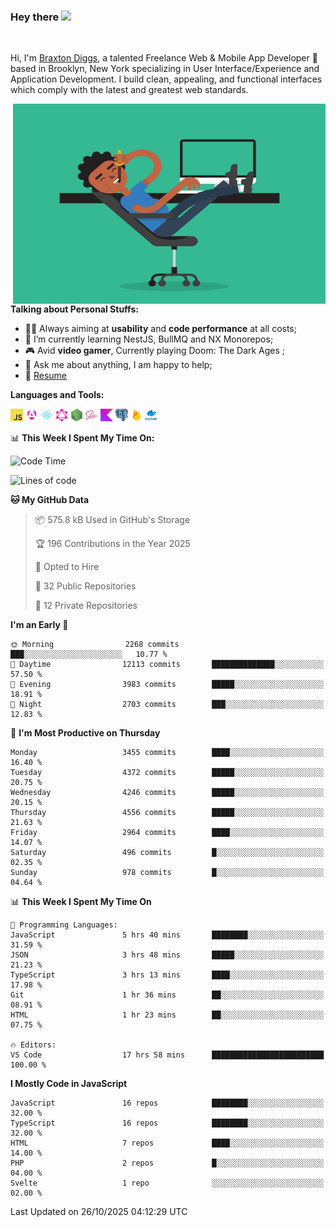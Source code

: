### Hey there <img src="https://media.giphy.com/media/hvRJCLFzcasrR4ia7z/giphy.gif" width="25">

<br />

Hi, I'm [Braxton Diggs](https://braxtondiggs.com/), a talented Freelance Web & Mobile App Developer 🚀 based in Brooklyn, New York specializing in User Interface/Experience and Application Development. I build clean, appealing, and functional interfaces which comply with the latest and greatest web standards.

  <img align="right" alt="GIF" src="https://github.com/braxtondiggs/braxtondiggs/blob/master/coder.gif?raw=true" width="500" height="320" />
  
**Talking about Personal Stuffs:**

- 🧑‍💻 Always aiming at **usability** and **code performance** at all costs;
- 🌱 I’m currently learning NestJS, BullMQ and NX Monorepos;
- 🎮 Avid **video gamer**, Currently playing Doom: The Dark Ages
;
- 💬 Ask me about anything, I am happy to help;
- 📝 [Resume](https://braxtondiggs.com/assets/resume/braxton-diggs.pdf)

**Languages and Tools:**  

<code><img height="20" src="https://raw.githubusercontent.com/github/explore/80688e429a7d4ef2fca1e82350fe8e3517d3494d/topics/javascript/javascript.png"></code>
<code><img height="20" src="https://raw.githubusercontent.com/github/explore/80688e429a7d4ef2fca1e82350fe8e3517d3494d/topics/angular/angular.png"></code>
<code><img height="20" src="https://raw.githubusercontent.com/github/explore/80688e429a7d4ef2fca1e82350fe8e3517d3494d/topics/react/react.png"></code>
<code><img height="20" src="https://raw.githubusercontent.com/github/explore/5c058a388828bb5fde0bcafd4bc867b5bb3f26f3/topics/graphql/graphql.png"></code>
<code><img height="20" src="https://raw.githubusercontent.com/github/explore/80688e429a7d4ef2fca1e82350fe8e3517d3494d/topics/nodejs/nodejs.png"></code>
<code><img height="20" src="https://raw.githubusercontent.com/github/explore/80688e429a7d4ef2fca1e82350fe8e3517d3494d/topics/sass/sass.png"></code>
<code><img height="20" src="https://raw.githubusercontent.com/github/explore/80688e429a7d4ef2fca1e82350fe8e3517d3494d/topics/kotlin/kotlin.png"></code>
<code><img height="20" src="https://raw.githubusercontent.com/github/explore/80688e429a7d4ef2fca1e82350fe8e3517d3494d/topics/postgresql/postgresql.png"></code>
<code><img height="20" src="https://raw.githubusercontent.com/github/explore/80688e429a7d4ef2fca1e82350fe8e3517d3494d/topics/firebase/firebase.png"></code>
<code><img height="20" src="https://raw.githubusercontent.com/github/explore/80688e429a7d4ef2fca1e82350fe8e3517d3494d/topics/docker/docker.png"></code>

📊 **This Week I Spent My Time On:**
<!--START_SECTION:waka-->
![Code Time](http://img.shields.io/badge/Code%20Time-6%2C642%20hrs%2012%20mins-blue)

![Lines of code](https://img.shields.io/badge/From%20Hello%20World%20I%27ve%20Written-35.6%20million%20lines%20of%20code-blue)

**🐱 My GitHub Data** 

> 📦 575.8 kB Used in GitHub's Storage 
 > 
> 🏆 196 Contributions in the Year 2025
 > 
> 💼 Opted to Hire
 > 
> 📜 32 Public Repositories 
 > 
> 🔑 12 Private Repositories 
 > 
**I'm an Early 🐤** 

```text
🌞 Morning                2268 commits        ███░░░░░░░░░░░░░░░░░░░░░░   10.77 % 
🌆 Daytime                12113 commits       ██████████████░░░░░░░░░░░   57.50 % 
🌃 Evening                3983 commits        █████░░░░░░░░░░░░░░░░░░░░   18.91 % 
🌙 Night                  2703 commits        ███░░░░░░░░░░░░░░░░░░░░░░   12.83 % 
```
📅 **I'm Most Productive on Thursday** 

```text
Monday                   3455 commits        ████░░░░░░░░░░░░░░░░░░░░░   16.40 % 
Tuesday                  4372 commits        █████░░░░░░░░░░░░░░░░░░░░   20.75 % 
Wednesday                4246 commits        █████░░░░░░░░░░░░░░░░░░░░   20.15 % 
Thursday                 4556 commits        █████░░░░░░░░░░░░░░░░░░░░   21.63 % 
Friday                   2964 commits        ████░░░░░░░░░░░░░░░░░░░░░   14.07 % 
Saturday                 496 commits         █░░░░░░░░░░░░░░░░░░░░░░░░   02.35 % 
Sunday                   978 commits         █░░░░░░░░░░░░░░░░░░░░░░░░   04.64 % 
```


📊 **This Week I Spent My Time On** 

```text
💬 Programming Languages: 
JavaScript               5 hrs 40 mins       ████████░░░░░░░░░░░░░░░░░   31.59 % 
JSON                     3 hrs 48 mins       █████░░░░░░░░░░░░░░░░░░░░   21.23 % 
TypeScript               3 hrs 13 mins       ████░░░░░░░░░░░░░░░░░░░░░   17.98 % 
Git                      1 hr 36 mins        ██░░░░░░░░░░░░░░░░░░░░░░░   08.91 % 
HTML                     1 hr 23 mins        ██░░░░░░░░░░░░░░░░░░░░░░░   07.75 % 

🔥 Editors: 
VS Code                  17 hrs 58 mins      █████████████████████████   100.00 % 
```

**I Mostly Code in JavaScript** 

```text
JavaScript               16 repos            ████████░░░░░░░░░░░░░░░░░   32.00 % 
TypeScript               16 repos            ████████░░░░░░░░░░░░░░░░░   32.00 % 
HTML                     7 repos             ████░░░░░░░░░░░░░░░░░░░░░   14.00 % 
PHP                      2 repos             █░░░░░░░░░░░░░░░░░░░░░░░░   04.00 % 
Svelte                   1 repo              ░░░░░░░░░░░░░░░░░░░░░░░░░   02.00 % 
```




 Last Updated on 26/10/2025 04:12:29 UTC
<!--END_SECTION:waka-->
